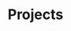 ---
layout: projects
title: Projects
category: en
type: page
projects: 
  app:
  -
    name: "Lynking"
    date: "Oct 2016"
    des: "A location based web app to build your professional social network."
    img: "https://ww3.sinaimg.cn/large/6d0af205gw1fbqzxmqgf9j20v80v8jsx.jpg"
    link: "https://www.youtube.com/watch?v=5IVRktKPnwI&feature=youtu.be"
    based: "AngularJS, Node.js, MongoDB, Firebase"
  -
    name: "Jibo Donor"
    date: "Sep 2016"
    des: "Leveraging api.ai and square to let Jibo robot engage people to make a donation"
    img: "https://ws1.sinaimg.cn/large/6d0af205ly1fd4tm4787vj208c08cmxu"
    link: "https://vimeo.com/189060905"
    based: "Jibo API, Node.js, api.ai, Square"
  -
    name: "Json Resume Theme: Material"
    date: "Dec 2015"
    des: "The material theme for JSON Resume."
    img: "https://ww4.sinaimg.cn/large/6d0af205jw1ez8wpraiw5j20b40b474c.jpg"
    github: "https://github.com/hectorguo/jsonresume-theme-material"
    based: "jsonresume, Node.js"
  -
    name: "Decision Terminator"
    date: "Nov 2015"
    des: "A mobile app to help people make a decision."
    img: "https://ww1.sinaimg.cn/small/6d0af205jw1eyzks2peejj20sg0sgjtn.jpg"
    link: "/en/ios-app-random/"
    ios:
    based: "Google Polymer, Cordova"
  -
    name: "FillTime (in progress)"
    date: "Aug 2015"
    des: "A time log app for iPhone, used for curing procrastination."
    link: "/en/ios-app-filltime/"
    ios:
    based: "Swift, Unity2D"
  -
    name: "iPhone as a Game Controller"
    date: "Sep 2015"
    img: "https://ww3.sinaimg.cn/large/6d0af205jw1eygh28998ej20c00c0ab0.jpg"
    des: "A web-based prototype which converts the iPhone into a Wiimote-style motion controller."
    link: "/en/iphone-game-controler/"
    based: "Javascript, Node.js, Socket.io"
  -
    name: "Left 4 Dead Level Design：HIT Campus"
    date: "Aug 2015"
    img: "https://ww3.sinaimg.cn/large/6d0af205jw1ev4gtxg2b0j2093093q4r.jpg"
    des: "Rebuild my university campus in Left 4 Dead. To memorize happy moments during my campus life."
    link: "/en/l4d2/"
    steam:
    based: "Hammer Editor"
  -
    name: "GRE Flashcard"
    date: "Mar 2015"
    img: "https://ww1.sinaimg.cn/large/6d0af205jw1ev4g9emjb3j206o06ot8o.jpg"
    des: "A web app for GRE core words remembering in a fresh way by finding approximation between words."
    github: "http://hectorguo.com/GRE-Flashcard/"
    based: "Javascript, Bootstrap"
  -
    name: "Markdown Plugin for CKEditor"
    img: "https://ww1.sinaimg.cn/large/6d0af205jw1ev2im7dyy9j20470470sk.jpg"
    date: "Nov 2014"
    des: "A CKEditor plugin, embeded in CKEditor, which can use Markdown format to edit."
    github: "https://github.com/hectorguo/CKEditor-Markdown-Plugin"
    based: "Javascript"
  -
    name: "File Uploader"
    date: "Mar 2014"
    des: "File Uploader with mOxie"
    github: "https://github.com/moxiecode/plupload"
    based: "Javscript, HTML5"
  -
    name: "QR Code-based Bus Exchanging Query"
    date: "Jul 2012"
    img: "https://ww4.sinaimg.cn/large/6d0af205jw1ev2j9gmhdgj204u04u0sx.jpg"
    des: "Querying bus exchanging information by scanning QR code which has located your current position."
    based: "Javascript, Jquery Mobile, Baidu Map"
    github: "https://github.com/hectorguo/QRmap"
  -
    name: "Douban Movie"
    date: "May 2011"
    img: "https://ww2.sinaimg.cn/large/6d0af205jw1ev2j60khznj203d03d0sk.jpg"
    des: "A chrome extension, used for quickly querying movie ranking from Douban Movie"
    chrome: "https://chrome.google.com/webstore/detail/%E8%B1%86%E7%93%A3%E7%94%B5%E5%BD%B1%E5%88%92%E8%AF%8D%E6%90%9C%E7%B4%A2/femcbbmhkcbbmbfmokdopgpfolbamini"
    based: "Javascript, Chrome Extension"
  -
    name: "Make Search Easier"
    date: "July 2010"
    img: "https://ww2.sinaimg.cn/large/6d0af205jw1eycipftcu9j20c80c874w.jpg"
    des: "Similar image searching, used for quickly identifying Traffic Signs"
    link: "/en/make-search-easier/"
    based: "Python, PHP"
  design:
  -
    name: "Maxthon Browser Skins"
    date: "Jul 2011"
    img: "https://ww1.sinaimg.cn/large/6d0af205jw1evsp7fcxcwj205k046mxe.jpg"
    link: "/en/browser-interface-design/"
    des: "Two funny simple skins of Maxthon Browser."
  -
    name: "Uniforms for Graduation"
    date: "Jun 2012"
    img: "https://ww3.sinaimg.cn/large/6d0af205jw1evsovq2xl7j205k0460sn.jpg"
    link: "/en/uniforms-design/"
    des: "A cool style of uniforms which contains all my classmates' avatars."
  -
    name: "PPT Templates"
    date: "May 2013"
    img: "https://ww2.sinaimg.cn/large/6d0af205jw1evsonbeh6aj205k046t8j.jpg"
    des: "Common use for my presentations."
  -
    name: "Red Package"
    date: "Oct 2015"
    des: "A gift for my class monitor at HIT who are getting married"
    img: "https://ww1.sinaimg.cn/small/6d0af205jw1eyckb26bxdj20az07hdgy.jpg"
    link: "/en/red-package/"
  -
    name: "Visualization"
    date: "Dec 2015"
    des: "Distribution of Universities in United State"
    img: "https://ww2.sinaimg.cn/large/6d0af205jw1eymyl7jw85j205k0463yh.jpg"
    link: "/en/mapbox-starter/"
  -
    name: "Blue Apron for Smartwatch"
    date: "May 2017"
    des: "Design for improving cooking process"
    img: "https://ws1.sinaimg.cn/large/6d0af205ly1ffoz7wmhvlj205k046dg3.jpg"
    link: "/en/blue-apron/"
---